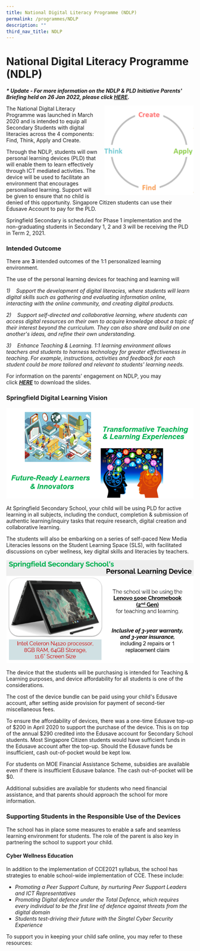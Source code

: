 ```yaml
---
title: National Digital Literacy Programme (NDLP)
permalink: /programmes/NDLP
description: ""
third_nav_title: NDLP
---
```

# **National Digital Literacy Programme (NDLP)**

_**\* Update - For more information on the NDLP & PLD Initiative Parents' Briefing held on 26 Jan 2022, please click [HERE](/programmes/national-digital-literacy-programme-ndlp/ndlp-n-pld-initiative-parents-briefing-26-jan-2022).**_

<img src="/images/download.png" style="width:240px;height:240px;margin-left:15px;" align = "right">
 
The National Digital Literacy Programme was launched in March 2020 and is intended to equip all Secondary Students with digital literacies across the 4 components: Find, Think, Apply and Create. 

Through the NDLP, students will own personal learning devices (PLD) that will enable them to learn effectively through ICT mediated activities. The device will be used to facilitate an environment that encourages personalised learning. Support will be given to ensure that no child is denied of this opportunity. Singapore Citizen students can use their Edusave Account to pay for the PLD.

Springfield Secondary is scheduled for Phase 1 implementation and the non-graduating students in Secondary 1, 2 and 3 will be receiving the PLD in Term 2, 2021.

### Intended Outcome

There are **3** intended outcomes of the 1:1 personalized learning environment. 

The use of the personal learning devices for teaching and learning will

_1)    Support the development of digital literacies, where students will learn digital skills such as gathering and evaluating information online, interacting with the online community, and creating digital products._

_2)    Support self-directed and collaborative learning, where students can access digital resources on their own to acquire knowledge about a topic of their interest beyond the curriculum. They can also share and build on one another's ideas, and refine their own understanding._

_3)    Enhance Teaching & Learning. 1:1 learning environment allows teachers and students to harness technology for greater effectiveness in teaching. For example, instructions, activities and feedback for each student could be more tailored and relevant to students' learning needs._

For information on the parents' engagement on NDLP, you may click [**_HERE_**](/files/NDLP%20-%20Briefing%20for%20Parents%20Website_Updated1.pdf) to download the slides.

### Springfield Digital Learning Vision

![](/images/Digital%20Learning%20Vision.png)

At Springfield Secondary School, your child will be using PLD for active learning in all subjects, including the conduct, completion & submission of authentic learning/inquiry tasks that require research, digital creation and collaborative learning.

The students will also be embarking on a series of self-paced New Media Literacies lessons on the Student Learning Space (SLS), with facilitated discussions on cyber wellness, key digital skills and literacies by teachers.

![](/images/PLD.png)

The device that the students will be purchasing is intended for Teaching & Learning purposes, and device affordability for all students is one of the considerations.

The cost of the device bundle can be paid using your child's Edusave account, after setting aside provision for payment of second-tier miscellaneous fees.

To ensure the affordability of devices, there was a one-time Edusave top-up of $200 in April 2020 to support the purchase of the device. This is on top of the annual $290 credited into the Edusave account for Secondary School students. Most Singapore Citizen students would have sufficient funds in the Edusave account after the top-up. Should the Edusave funds be insufficient, cash out-of-pocket would be kept low.

For students on MOE Financial Assistance Scheme, subsidies are available even if there is insufficient Edusave balance. The cash out-of-pocket will be $0.

Additional subsidies are available for students who need financial assistance, and that parents should approach the school for more information.

### Supporting Students in the Responsible Use of the Devices

The school has in place some measures to enable a safe and seamless learning environment for students. The role of the parent is also key in partnering the school to support your child.

#### Cyber Wellness Education

In addition to the implementation of CCE2021 syllabus, the school has strategies to enable school-wide implementation of CCE. These include: 

*   _Promoting a Peer Support Culture, by nurturing Peer Support Leaders and ICT Representatives_
*   _Promoting Digital defence under the Total Defence, which requires every individual to be the first line of defence against threats from the digital domain_
*   _Students test-driving their future with the Singtel Cyber Security Experience_

To support you in keeping your child safe online, you may refer to these resources: